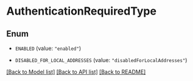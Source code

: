 # AuthenticationRequiredType

## Enum


* `ENABLED` (value: `"enabled"`)

* `DISABLED_FOR_LOCAL_ADDRESSES` (value: `"disabledForLocalAddresses"`)


[[Back to Model list]](../README.md#documentation-for-models) [[Back to API list]](../README.md#documentation-for-api-endpoints) [[Back to README]](../README.md)


